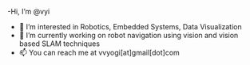 -Hi, I’m @vyi
- 👀 I’m interested in Robotics, Embedded Systems, Data Visualization 
- 🌱 I’m currently working on robot navigation using vision and vision based SLAM techniques
- 📫 You can reach me at vvyogi[at]gmail[dot]com 

<!---
vyi/vyi is a ✨ special ✨ repository because its `README.md` (this file) appears on your GitHub profile.
You can click the Preview link to take a look at your changes.
--->
